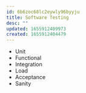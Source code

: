 ```yaml
---
id: 6b6zoc68lc2eywly96byyju
title: Software Testing
desc: ""
updated: 1655912409973
created: 1655912404479
---
```


- Unit
- Functional
- Integration
- Load
- Acceptance
- Sanity
